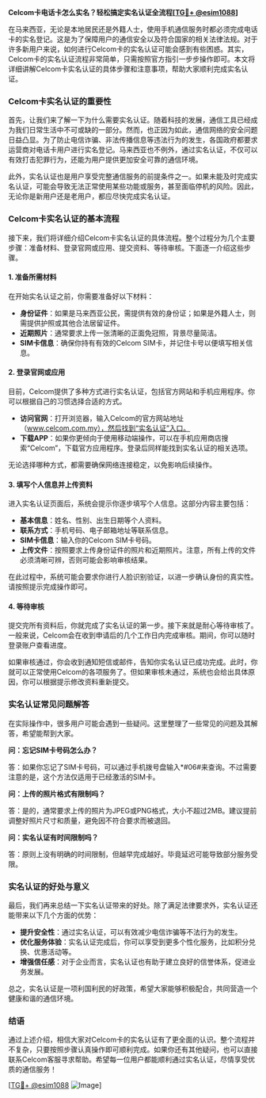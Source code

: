 **Celcom卡电话卡怎么实名？轻松搞定实名认证全流程[[TG💪+ @esim1088](https://t.me/s/esim1088)]**

在马来西亚，无论是本地居民还是外籍人士，使用手机通信服务时都必须完成电话卡的实名登记。这是为了保障用户的通信安全以及符合国家的相关法律法规。对于许多新用户来说，如何进行Celcom卡的实名认证可能会感到有些困惑。其实，Celcom卡的实名认证流程非常简单，只需按照官方指引一步步操作即可。本文将详细讲解Celcom卡实名认证的具体步骤和注意事项，帮助大家顺利完成实名认证。

### Celcom卡实名认证的重要性

首先，让我们来了解一下为什么需要实名认证。随着科技的发展，通信工具已经成为我们日常生活中不可或缺的一部分。然而，也正因为如此，通信网络的安全问题日益凸显。为了防止电信诈骗、非法传播信息等违法行为的发生，各国政府都要求运营商对电话卡用户进行实名登记。马来西亚也不例外，通过实名认证，不仅可以有效打击犯罪行为，还能为用户提供更加安全可靠的通信环境。

此外，实名认证也是用户享受完整通信服务的前提条件之一。如果未能及时完成实名认证，可能会导致无法正常使用某些功能或服务，甚至面临停机的风险。因此，无论你是新用户还是老用户，都应尽快完成实名认证。

### Celcom卡实名认证的基本流程

接下来，我们将详细介绍Celcom卡实名认证的具体流程。整个过程分为几个主要步骤：准备材料、登录官网或应用、提交资料、等待审核。下面逐一介绍这些步骤。

#### 1. 准备所需材料

在开始实名认证之前，你需要准备好以下材料：

- **身份证件**：如果是马来西亚公民，需提供有效的身份证；如果是外籍人士，则需提供护照或其他合法居留证件。
- **近期照片**：通常要求上传一张清晰的正面免冠照，背景尽量简洁。
- **SIM卡信息**：确保你持有有效的Celcom SIM卡，并记住卡号以便填写相关信息。

#### 2. 登录官网或应用

目前，Celcom提供了多种方式进行实名认证，包括官方网站和手机应用程序。你可以根据自己的习惯选择合适的方式。

- **访问官网**：打开浏览器，输入Celcom的官方网站地址（www.celcom.com.my），然后找到“实名认证”入口。
- **下载APP**：如果你更倾向于使用移动端操作，可以在手机应用商店搜索“Celcom”，下载官方应用程序。登录后同样能找到实名认证的相关选项。

无论选择哪种方式，都需要确保网络连接稳定，以免影响后续操作。

#### 3. 填写个人信息并上传资料

进入实名认证页面后，系统会提示你逐步填写个人信息。这部分内容主要包括：

- **基本信息**：姓名、性别、出生日期等个人资料。
- **联系方式**：手机号码、电子邮箱地址等联系信息。
- **SIM卡信息**：输入你的Celcom SIM卡号码。
- **上传文件**：按照要求上传身份证件的照片和近期照片。注意，所有上传的文件必须清晰可辨，否则可能会影响审核结果。

在此过程中，系统可能会要求你进行人脸识别验证，以进一步确认身份的真实性。请按照提示完成操作即可。

#### 4. 等待审核

提交完所有资料后，你就完成了实名认证的第一步。接下来就是耐心等待审核了。一般来说，Celcom会在收到申请后的几个工作日内完成审核。期间，你可以随时登录账户查看进度。

如果审核通过，你会收到通知短信或邮件，告知你实名认证已成功完成。此时，你就可以正常使用Celcom的各项服务了。但如果审核未通过，系统也会给出具体原因，你可以根据提示修改资料重新提交。

### 实名认证常见问题解答

在实际操作中，很多用户可能会遇到一些疑问。这里整理了一些常见的问题及其解答，希望能帮到大家。

**问：忘记SIM卡号码怎么办？**

答：如果你忘记了SIM卡号码，可以通过手机拨号盘输入*#06#来查询。不过需要注意的是，这个方法仅适用于已经激活的SIM卡。

**问：上传的照片格式有限制吗？**

答：是的，通常要求上传的照片为JPEG或PNG格式，大小不超过2MB。建议提前调整好照片尺寸和质量，避免因不符合要求而被退回。

**问：实名认证有时间限制吗？**

答：原则上没有明确的时间限制，但越早完成越好。毕竟延迟可能导致部分服务受限。

### 实名认证的好处与意义

最后，我们再来总结一下实名认证带来的好处。除了满足法律要求外，实名认证还能带来以下几个方面的优势：

- **提升安全性**：通过实名认证，可以有效减少电信诈骗等不法行为的发生。
- **优化服务体验**：实名认证完成后，你可以享受到更多个性化服务，比如积分兑换、优惠活动等。
- **增强信任感**：对于企业而言，实名认证也有助于建立良好的信誉体系，促进业务发展。

总之，实名认证是一项利国利民的好政策，希望大家能够积极配合，共同营造一个健康和谐的通信环境。

### 结语

通过上述介绍，相信大家对Celcom卡的实名认证有了更全面的认识。整个流程并不复杂，只要按照步骤认真操作即可顺利完成。如果你还有其他疑问，也可以直接联系Celcom客服寻求帮助。希望每一位用户都能顺利通过实名认证，尽情享受优质的通信服务！

[[TG💪+ @esim1088](https://t.me/s/esim1088) ![Image](https://i.postimg.cc/4NQfJmqS/Snipaste-2025-05-13-00-14-12.png)]